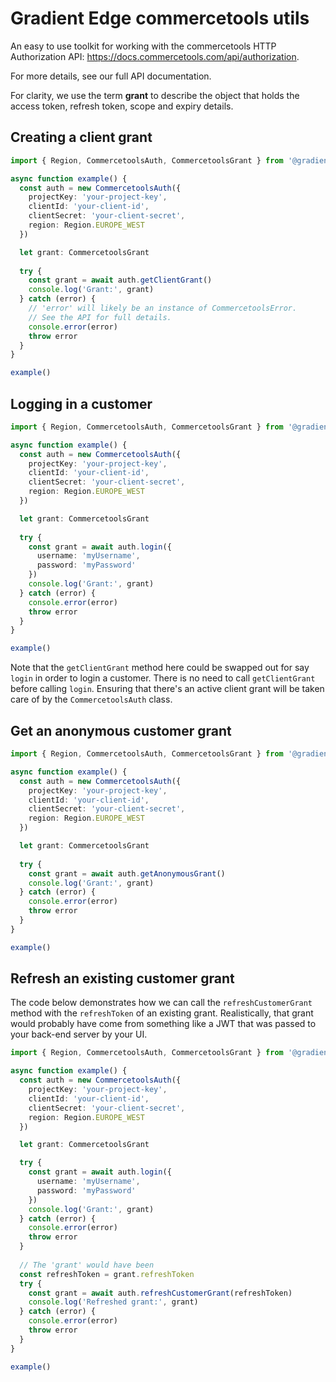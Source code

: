 # Gradient Edge commercetools utils

An easy to use toolkit for working with the commercetools HTTP Authorization API:
https://docs.commercetools.com/api/authorization.

For more details, see our full API documentation.

For clarity, we use the term **grant** to describe the object that holds the access token,
refresh token, scope and expiry details. 

## Creating a client grant

```typescript
import { Region, CommercetoolsAuth, CommercetoolsGrant } from '@gradientedge/commercetools-utils'

async function example() {
  const auth = new CommercetoolsAuth({
    projectKey: 'your-project-key',
    clientId: 'your-client-id',
    clientSecret: 'your-client-secret',
    region: Region.EUROPE_WEST
  })

  let grant: CommercetoolsGrant
  
  try {
    const grant = await auth.getClientGrant()
    console.log('Grant:', grant)
  } catch (error) {
    // 'error' will likely be an instance of CommercetoolsError.
    // See the API for full details.
    console.error(error)
    throw error
  }
}

example()
```

## Logging in a customer

```typescript
import { Region, CommercetoolsAuth, CommercetoolsGrant } from '@gradientedge/commercetools-utils'

async function example() {
  const auth = new CommercetoolsAuth({
    projectKey: 'your-project-key',
    clientId: 'your-client-id',
    clientSecret: 'your-client-secret',
    region: Region.EUROPE_WEST
  })

  let grant: CommercetoolsGrant
  
  try {
    const grant = await auth.login({
      username: 'myUsername',
      password: 'myPassword'
    })
    console.log('Grant:', grant)
  } catch (error) {
    console.error(error)
    throw error
  }
}

example()
```

Note that the `getClientGrant` method here could be swapped out for say `login` in order to login a customer.
There is no need to call `getClientGrant` before calling `login`. Ensuring that there's an active client grant
will be taken care of by the `CommercetoolsAuth` class.

## Get an anonymous customer grant

```typescript
import { Region, CommercetoolsAuth, CommercetoolsGrant } from '@gradientedge/commercetools-utils'

async function example() {
  const auth = new CommercetoolsAuth({
    projectKey: 'your-project-key',
    clientId: 'your-client-id',
    clientSecret: 'your-client-secret',
    region: Region.EUROPE_WEST
  })

  let grant: CommercetoolsGrant
  
  try {
    const grant = await auth.getAnonymousGrant()
    console.log('Grant:', grant)
  } catch (error) {
    console.error(error)
    throw error
  }
}

example()
```

## Refresh an existing customer grant

The code below demonstrates how we can call the `refreshCustomerGrant` method with the `refreshToken` of an 
existing grant. Realistically, that grant would probably have come from something like a JWT that was passed
to your back-end server by your UI.

```typescript
import { Region, CommercetoolsAuth, CommercetoolsGrant } from '@gradientedge/commercetools-utils'

async function example() {
  const auth = new CommercetoolsAuth({
    projectKey: 'your-project-key',
    clientId: 'your-client-id',
    clientSecret: 'your-client-secret',
    region: Region.EUROPE_WEST
  })

  let grant: CommercetoolsGrant

  try {
    const grant = await auth.login({
      username: 'myUsername',
      password: 'myPassword'
    })
    console.log('Grant:', grant)
  } catch (error) {
    console.error(error)
    throw error
  }
  
  // The 'grant' would have been   
  const refreshToken = grant.refreshToken  
  try {
    const grant = await auth.refreshCustomerGrant(refreshToken)
    console.log('Refreshed grant:', grant)
  } catch (error) {
    console.error(error)
    throw error
  }
}

example()
```

